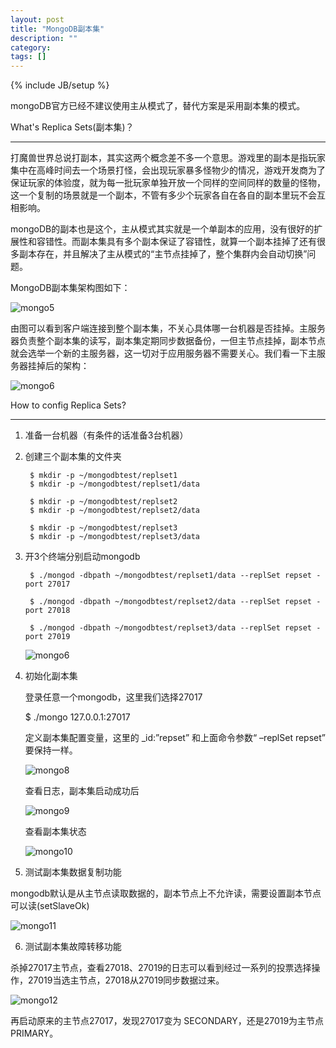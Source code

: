 ```yaml
---
layout: post
title: "MongoDB副本集"
description: ""
category: 
tags: []
---
```

{% include JB/setup %}

mongoDB官方已经不建议使用主从模式了，替代方案是采用副本集的模式。

What's Replica Sets(副本集)？

-----------
打魔兽世界总说打副本，其实这两个概念差不多一个意思。游戏里的副本是指玩家集中在高峰时间去一个场景打怪，会出现玩家暴多怪物少的情况，游戏开发商为了保证玩家的体验度，就为每一批玩家单独开放一个同样的空间同样的数量的怪物，这一个复制的场景就是一个副本，不管有多少个玩家各自在各自的副本里玩不会互相影响。 

mongoDB的副本也是这个，主从模式其实就是一个单副本的应用，没有很好的扩展性和容错性。而副本集具有多个副本保证了容错性，就算一个副本挂掉了还有很多副本存在，并且解决了主从模式的“主节点挂掉了，整个集群内会自动切换”问题。

MongoDB副本集架构图如下：

![mongo5](https://github.com/yuzujin/yuzujin.github.com/blob/master/_images/mongo5.jpg?raw=true "Title")

由图可以看到客户端连接到整个副本集，不关心具体哪一台机器是否挂掉。主服务器负责整个副本集的读写，副本集定期同步数据备份，一但主节点挂掉，副本节点就会选举一个新的主服务器，这一切对于应用服务器不需要关心。我们看一下主服务器挂掉后的架构：

![mongo6](https://github.com/yuzujin/yuzujin.github.com/blob/master/_images/mongo6.jpg?raw=true "Title")

How to config Replica Sets?

----------

1. 准备一台机器（有条件的话准备3台机器）
2. 创建三个副本集的文件夹

	    $ mkdir -p ~/mongodbtest/replset1
	    $ mkdir -p ~/mongodbtest/replset1/data
	    
	    $ mkdir -p ~/mongodbtest/replset2
	    $ mkdir -p ~/mongodbtest/replset2/data
	    
	    $ mkdir -p ~/mongodbtest/replset3
	    $ mkdir -p ~/mongodbtest/replset3/data
	    
3. 开3个终端分别启动mongodb

		$ ./mongod -dbpath ~/mongodbtest/replset1/data --replSet repset -port 27017
		
		$ ./mongod -dbpath ~/mongodbtest/replset2/data --replSet repset -port 27018
		
		$ ./mongod -dbpath ~/mongodbtest/replset3/data --replSet repset -port 27019
		
	![mongo6](https://github.com/yuzujin/yuzujin.github.com/blob/master/_images/mongo7.png?raw=true "Title")
		
4. 初始化副本集

   登录任意一个mongodb，这里我们选择27017
   
    $ ./mongo 127.0.0.1:27017
   
   定义副本集配置变量，这里的 _id:”repset” 和上面命令参数“ –replSet repset” 要保持一样。
   
   ![mongo8](https://github.com/yuzujin/yuzujin.github.com/blob/master/_images/mongo8.png?raw=true "Title")
    
   查看日志，副本集启动成功后
   
   ![mongo9](https://github.com/yuzujin/yuzujin.github.com/blob/master/_images/mongo9.png?raw=true "Title")
   
   查看副本集状态
   
   ![mongo10](https://github.com/yuzujin/yuzujin.github.com/blob/master/_images/mongo10.png?raw=true "Title")
   
5. 测试副本集数据复制功能

mongodb默认是从主节点读取数据的，副本节点上不允许读，需要设置副本节点可以读(setSlaveOk)

![mongo11](https://github.com/yuzujin/yuzujin.github.com/blob/master/_images/mongo11.png?raw=true "Title")

6. 测试副本集故障转移功能

杀掉27017主节点，查看27018、27019的日志可以看到经过一系列的投票选择操作，27019当选主节点，27018从27019同步数据过来。

![mongo12](https://github.com/yuzujin/yuzujin.github.com/blob/master/_images/mongo12.png?raw=true "Title")

再启动原来的主节点27017，发现27017变为 SECONDARY，还是27019为主节点 PRIMARY。
 

  